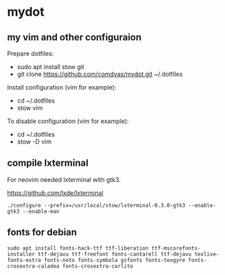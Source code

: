 mydot
=====

my vim and other configuraion
-----------------------------

Prepare dotfiles:
- sudo apt install stow git
- git clone https://github.com/comdvas/mydot.git ~/.dotfiles

Install configuration (vim for example):
- cd ~/.dotfiles
- stow vim

To disable configuration (vim for example):
- cd ~/.dotfiles
- stow -D vim

compile lxterminal
------------------

For neovim needed lxterminal with gtk3.

https://github.com/lxde/lxterminal

```
./configure --prefix=/usr/local/stow/lxterminal-0.3.0-gtk3 --enable-gtk3 --enable-man
```

fonts for debian
------------------

```
sudo apt install fonts-hack-ttf ttf-liberation ttf-mscorefonts-installer ttf-dejavu ttf-freefont fonts-cantarell ttf-dejavu texlive-fonts-extra fonts-noto fonts-symbola gsfonts fonts-texgyre fonts-crosextra-caladea fonts-crosextra-carlito
```

